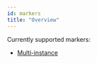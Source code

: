 ```yaml
---
id: markers
title: "Overview"
---
```


Currently supported markers:

* [Multi-instance](multi-instance/multi-instance.md)
